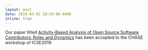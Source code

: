 ```yaml
---
layout: post
date: 2019-03-02 10:59:00-0400
inline: true
---
```


Our paper titled [Activity-Based Analysis of Open Source Software Contributors: Roles and Dynamics](https://arxiv.org/abs/1903.05277) has been accepted to the CHASE workshop of ICSE2019.